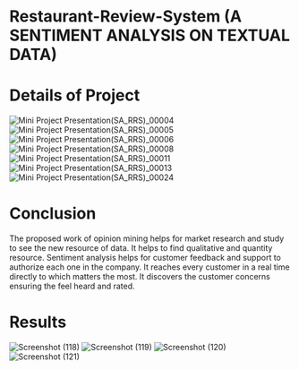 # Restaurant-Review-System (A SENTIMENT ANALYSIS ON TEXTUAL DATA)

# Details of Project 
![Mini Project Presentation(SA_RRS)_00004](https://user-images.githubusercontent.com/96571928/187119755-0e079c19-7053-4e21-891c-4d0acacc4f5a.jpg)
![Mini Project Presentation(SA_RRS)_00005](https://user-images.githubusercontent.com/96571928/187119768-418e220c-62f1-47df-9153-cbcb96e49495.jpg)
![Mini Project Presentation(SA_RRS)_00006](https://user-images.githubusercontent.com/96571928/187119780-d0ca9c06-24ec-4a8b-b679-8d781c8391bf.jpg)
![Mini Project Presentation(SA_RRS)_00008](https://user-images.githubusercontent.com/96571928/187119787-8e75ca59-75ae-490c-b6c8-b2bce176f297.jpg)
![Mini Project Presentation(SA_RRS)_00011](https://user-images.githubusercontent.com/96571928/187119837-8e3f5f06-2b7f-47d4-86a4-913aac788cb1.jpg)
![Mini Project Presentation(SA_RRS)_00013](https://user-images.githubusercontent.com/96571928/187119846-e33b145f-3d3f-41ff-a759-851298e1202b.jpg)
![Mini Project Presentation(SA_RRS)_00024](https://user-images.githubusercontent.com/96571928/187119862-3c59d027-8359-48d1-81dd-d9b7b1742bbb.jpg)
# Conclusion
The proposed work of opinion mining helps for market research and study to see the new resource of data. It helps to find qualitative and quantity resource.
Sentiment analysis helps for customer feedback and support to authorize each one in the company. It reaches every customer in a real time directly to which matters the most. It discovers the customer concerns ensuring the feel heard and rated.
# Results
![Screenshot (118)](https://user-images.githubusercontent.com/96571928/187120871-cf4aa746-6292-4cdb-8ec7-13e2480a318d.png)
![Screenshot (119)](https://user-images.githubusercontent.com/96571928/187120882-5df66cd1-a387-487f-bafd-816ea9486e09.png)
![Screenshot (120)](https://user-images.githubusercontent.com/96571928/187120887-83abeed3-29db-4496-8a9c-0832a066c384.png)
![Screenshot (121)](https://user-images.githubusercontent.com/96571928/187120935-7eaa3a50-7839-4c5e-8df3-cdcc684f809a.png)

